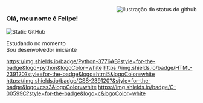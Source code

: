<img align='right' src="https://github-readme-stats.vercel.app/api?username=Felipe0c4&show_icons=true&title_color=783c00&text_color=af552e&icon_color=783c00&bg_color=f8efd4&cache_seconds=2300" alt="ilustração do status do github">

### Olá, meu nome é Felipe!

<img src="https://img.shields.io/static/v1?label=Overview&message=Felipe&color=f8efd4&style=for-the-badge&logo=GitHub" alt="Static GitHub">

<p>Estudando no momento<br/> Sou desenvolvedor iniciante</p>


https://img.shields.io/badge/Python-3776AB?style=for-the-badge&logo=python&logoColor=white
https://img.shields.io/badge/HTML-239120?style=for-the-badge&logo=html5&logoColor=white
https://img.shields.io/badge/CSS-239120?&style=for-the-badge&logo=css3&logoColor=white
https://img.shields.io/badge/C-00599C?style=for-the-badge&logo=c&logoColor=white

